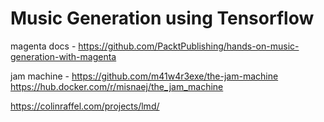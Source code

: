 # Music Generation using Tensorflow

magenta docs - https://github.com/PacktPublishing/hands-on-music-generation-with-magenta

jam machine - https://github.com/m41w4r3exe/the-jam-machine
https://hub.docker.com/r/misnaej/the_jam_machine

https://colinraffel.com/projects/lmd/
